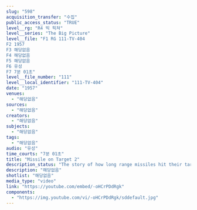 ```yaml
---
slug: "598"
acquisition_transfer: "수집"
public_access_status: "TRUE"
level__rg: "R4 빅 픽쳐"
level__series: "The Big Picture"
level__file: "F1 RG 111-TV-404
F2 1957
F3 해당없음
F4 해당없음
F5 해당없음
F6 유성
F7 7분 01초"
level__file_number: "111"
level__local_identifier: "111-TV-404"
date: "1957"
venues: 
  - "해당없음"
sources: 
  - "해당없음"
creators: 
  - "해당없음"
subjects: 
  - "해당없음"
tags: 
  - "해당없음"
audio: "유성"
time_courts: "7분 01초"
title: "Missile on Target 2"
description_status: "The story of how long range missiles hit their target. Filmed at White sounds Missile Ranger, N.M."
description: "해당없음"
shotlist: "해당없음"
media_type: "video"
link: "https://youtube.com/embed/-oHCrPDdRgk"
components: 
  - "https://img.youtube.com/vi/-oHCrPDdRgk/sddefault.jpg"
---
```

